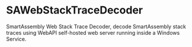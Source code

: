 # SAWebStackTraceDecoder
SmartAssembly Web Stack Trace Decoder, decode SmartAssembly stack traces using WebAPI self-hosted web server running inside a Windows Service.
